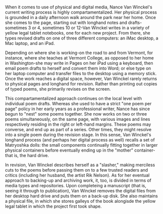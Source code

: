 When it comes to use of physical and digital media, Nance Van Winckel's current writing process is highly compartamentalized. Her physical process is grounded in a daily afternoon walk around the park near her home. Once she comes to the page, starting out with longhand notes and drafts-sometimes 3 or 4, sometimes 10 or 12-Van Winckel writes in a variety of yellow legal tablet notebooks, one for each new project. From there, she types revised drafts on one of three different computers: an iMac desktop, a Mac laptop, and an iPad. 

Depending on where she is working-on the road to and from Vermont, for instance, where she teaches at Vermont College, as opposed to her home in Washington-she may write in Pages on her iPad using a keyboard, then email poem drafts to herself and convert them into Word; or else type on her laptop computer and transfer files to the desktop using a memory stick. Once the work reaches a digital space, however, Van Winckel rarely returns to physical pages and longhand for revision. Rather than printing out copies of typed poems, she primarily revises on the screen. 

This compartamentalized approach continues on the local level with individual poem drafts. Whereas she used to have a strict "one poem per page" policy in her early years as a professional writer, Nance has since begun to "nest" some poems together. She now works on two or three poems simultaneously, on the same page, with various images and lines respectively residing in the right or left-hand margins. These poems may converse, and end up as part of a series. Other times, they might resolve into a single poem during the revision stage. In this sense, Van Winckel's longhand process (and perhaps her digital process as well) recalls a set of Matryoshka dolls: the small components continually fitting together in larger physical containers before eventually ending up in the "mother" container-that is, the hard drive.  

In revision, Van Winckel describes herself as a "slasher," making merciless cuts to the poems before passing them on to a few trusted readers and critics (including her husband, the artist Rik Nelson). As for her eventual approach to backing-up and archiving work, it, too, is divided in terms of media types and repositories. Upon completeing a manuscript (that is, seeing it through to publication), Van Winckel removes the digital files from her desktop hard drive and puts them on a back-up disk. She also maintains a physical file, in which she stores galleys of the book alongisde the yellow legal tablet in which the project first took shape. 

